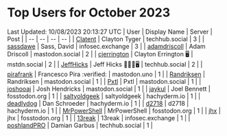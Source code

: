 # Top Users for October 2023
Last Updated: 10/08/2023 20:13:27 UTC
| User | Display Name | Server | Post |
| -- | -- | -- | -- |
| [Clatent](https://techhub.social/@Clatent) | Clayton Tyger | techhub.social | 3 |
| [sassdawe](https://infosec.exchange/@sassdawe) | Sass, David | infosec.exchange | 3 |
| [adamdriscoll](https://mastodon.social/@adamdriscoll) | Adam Driscoll | mastodon.social | 2 |
| [cjerrington](https://mstdn.social/@cjerrington) | Clayton Errington 🖥️ | mstdn.social | 2 |
| [JeffHicks](https://techhub.social/@JeffHicks) | Jeff Hicks 🐶🎼🍷🖥️ | techhub.social | 2 |
| [pirafrank](https://mastodon.uno/@pirafrank) | Francesco Pira :verified: | mastodon.uno | 1 |
| [Randriksen](https://mastodon.social/@Randriksen) | Randriksen | mastodon.social | 1 |
| [Pxtl](https://mastodon.social/@Pxtl) | Pxtl | mastodon.social | 1 |
| [joshooaj](https://mastodon.social/@joshooaj) | Josh Hendricks | mastodon.social | 1 |
| [jaykul](https://fosstodon.org/@jaykul) | Joel Bennett | fosstodon.org | 1 |
| [saltyoldgeek](https://hachyderm.io/@saltyoldgeek) | saltyoldgeek | hachyderm.io | 1 |
| [deadlydog](https://hachyderm.io/@deadlydog) | Dan Schroeder | hachyderm.io | 1 |
| [d2718](https://hachyderm.io/@d2718) | d2718 | hachyderm.io | 1 |
| [MrPowerShell](https://fosstodon.org/@MrPowerShell) | MrPowerShell | fosstodon.org | 1 |
| [jhx](https://fosstodon.org/@jhx) | jhx | fosstodon.org | 1 |
| [13reak](https://infosec.exchange/@13reak) | 13reak | infosec.exchange | 1 |
| [poshlandPRO](https://techhub.social/@poshlandPRO) | Damian Garbus | techhub.social | 1 |
